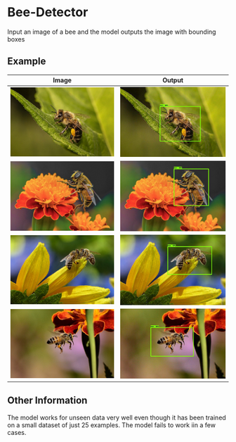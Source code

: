 # Bee-Detector
Input an image of a bee and the model outputs the image with bounding boxes
## Example

| Image  | Output |
| ------------- | ------------- |
| ![Real Image 1](https://github.com/HariAakash646/Bee-Detector-Computer-Vision/blob/main/Images/bee-test1.jpg)  | ![Processed Image 1](https://github.com/HariAakash646/Bee-Detector-Computer-Vision/blob/main/Images/bee1.jpeg)  |
| ![Real Image 2](https://github.com/HariAakash646/Bee-Detector-Computer-Vision/blob/main/Images/bee-test2.jpg)  | ![Processed Image 2](https://github.com/HariAakash646/Bee-Detector-Computer-Vision/blob/main/Images/bee2.jpeg)  |
| ![Real Image 3](https://github.com/HariAakash646/Bee-Detector-Computer-Vision/blob/main/Images/bee-test3.jpg)  | ![Processed Image 3](https://github.com/HariAakash646/Bee-Detector-Computer-Vision/blob/main/Images/bee3.jpeg)  |
| ![Real Image 4](https://github.com/HariAakash646/Bee-Detector-Computer-Vision/blob/main/Images/bee-test4.jpg)  | ![Processed Image 4](https://github.com/HariAakash646/Bee-Detector-Computer-Vision/blob/main/Images/bee4.jpeg)  |

## Other Information
The model works for unseen data very well even though it has been trained on a small dataset of just 25 examples. The model fails to work iin a few cases.
